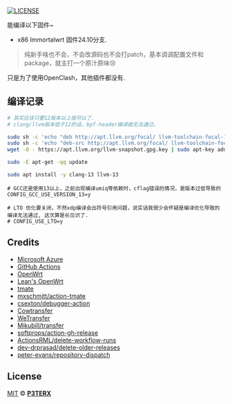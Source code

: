 [![LICENSE](https://img.shields.io/github/license/mashape/apistatus.svg?style=flat-square&label=LICENSE)](https://github.com/P3TERX/Actions-OpenWrt/blob/master/LICENSE)

能编译以下固件~

- x86 Immortalwrt 固件24.10分支.

> 纯新手啥也不会，不会改源码也不会打patch，基本调调配置文件和package，就主打一个原汁原味😢

只是为了使用OpenClash，其他插件都没有.

## 编译记录

```bash
# 其实应该只要12版本以上就可以了.
# clang/llvm版本低于12的话，bpf-header编译就无法通过。

sudo sh -c 'echo "deb http://apt.llvm.org/focal/ llvm-toolchain-focal-13 main" >> /etc/apt/sources.list'
sudo sh -c 'echo "deb-src http://apt.llvm.org/focal/ llvm-toolchain-focal-13 main" >> /etc/apt/sources.list'
wget -O - https://apt.llvm.org/llvm-snapshot.gpg.key | sudo apt-key add -

sudo -E apt-get -qq update

sudo apt install -y clang-13 llvm-13
```

```
# GCC还是使用13以上，之前出现编译umiq等依赖时，cflag错误的情况，是版本过低导致的
CONFIG_GCC_USE_VERSION_13=y
```

```
# LTO 优化要关闭，不然xdp编译会出符号引用问题，说实话我很少会怀疑是编译优化导致的编译无法通过, 这次算是长见识了.
# CONFIG_USE_LTO=y
```


## Credits

- [Microsoft Azure](https://azure.microsoft.com)
- [GitHub Actions](https://github.com/features/actions)
- [OpenWrt](https://github.com/openwrt/openwrt)
- [Lean's OpenWrt](https://github.com/coolsnowwolf/lede)
- [tmate](https://github.com/tmate-io/tmate)
- [mxschmitt/action-tmate](https://github.com/mxschmitt/action-tmate)
- [csexton/debugger-action](https://github.com/csexton/debugger-action)
- [Cowtransfer](https://cowtransfer.com)
- [WeTransfer](https://wetransfer.com/)
- [Mikubill/transfer](https://github.com/Mikubill/transfer)
- [softprops/action-gh-release](https://github.com/softprops/action-gh-release)
- [ActionsRML/delete-workflow-runs](https://github.com/ActionsRML/delete-workflow-runs)
- [dev-drprasad/delete-older-releases](https://github.com/dev-drprasad/delete-older-releases)
- [peter-evans/repository-dispatch](https://github.com/peter-evans/repository-dispatch)

## License

[MIT](https://github.com/P3TERX/Actions-OpenWrt/blob/main/LICENSE) © [**P3TERX**](https://p3terx.com)
